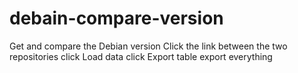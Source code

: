 # debain-compare-version
Get and compare the Debian version 
Click the link between the two repositories 
click Load data 
click Export table export everything
